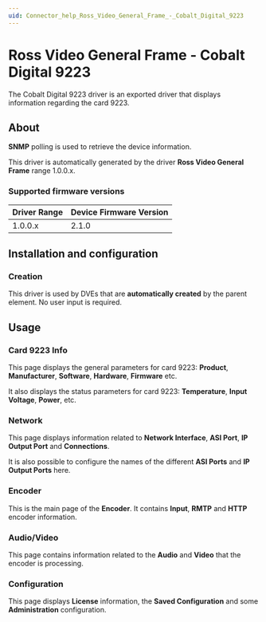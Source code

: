 ```yaml
---
uid: Connector_help_Ross_Video_General_Frame_-_Cobalt_Digital_9223
---
```


# Ross Video General Frame - Cobalt Digital 9223

The Cobalt Digital 9223 driver is an exported driver that displays information regarding the card 9223.

## About

**SNMP** polling is used to retrieve the device information.

This driver is automatically generated by the driver **Ross Video General Frame** range 1.0.0.x.

### Supported firmware versions

| **Driver Range** | **Device Firmware Version** |
|------------------|-----------------------------|
| 1.0.0.x          | 2.1.0                       |

## Installation and configuration

### Creation

This driver is used by DVEs that are **automatically created** by the parent element. No user input is required.

## Usage

### Card 9223 Info

This page displays the general parameters for card 9223: **Product**, **Manufacturer**, **Software**, **Hardware**, **Firmware** etc.

It also displays the status parameters for card 9223: **Temperature**, **Input Voltage**, **Power**, etc.

### Network

This page displays information related to **Network Interface**, **ASI Port**, **IP Output Port** and **Connections**.

It is also possible to configure the names of the different **ASI Ports** and **IP Output Ports** here.

### Encoder

This is the main page of the **Encoder**. It contains **Input**, **RMTP** and **HTTP** encoder information.

### Audio/Video

This page contains information related to the **Audio** and **Video** that the encoder is processing.

### Configuration

This page displays **License** information, the **Saved Configuration** and some **Administration** configuration.
